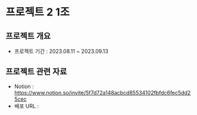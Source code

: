 # 프로젝트 2 1조

## 프로젝트 개요

- 프로젝트 기간 : 2023.08.11 ~ 2023.09.13

## 프로젝트 관련 자료

- Notion : https://www.notion.so/invite/5f7d72a148acbcd85534102fbfdc6fec5dd25cec
- 배포 URL :
